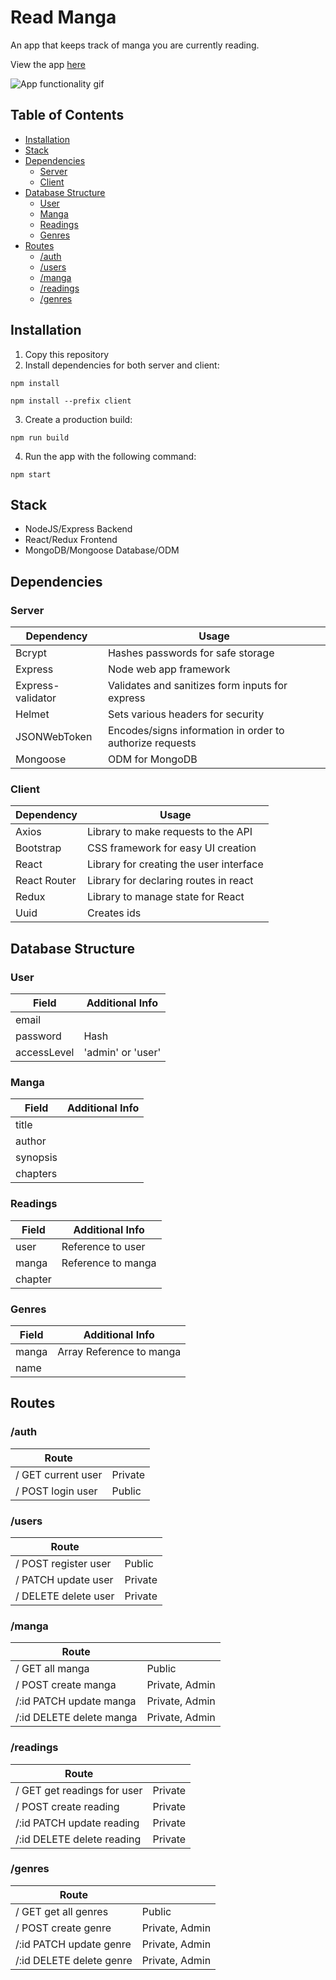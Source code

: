 # Read Manga

An app that keeps track of manga you are currently reading.

View the app [here](https://powerful-dawn-92153.herokuapp.com/)

![App functionality gif](https://media.giphy.com/media/vSd8nOtnec1QNuzsln/giphy.gif)

## Table of Contents

- [Installation](#installation)
- [Stack](#stack)
- [Dependencies](#dependencies)
  - [Server](#server)
  - [Client](#client)
- [Database Structure](#database-structure)
  - [User](#user)
  - [Manga](#manga)
  - [Readings](#readings)
  - [Genres](#genres)
- [Routes](#routes)
  - [/auth](#auth)
  - [/users](#users)
  - [/manga](#manga-1)
  - [/readings](#readings-1)
  - [/genres](#genres-1)

## Installation

1. Copy this repository
2. Install dependencies for both server and client:

```
npm install
```

```
npm install --prefix client
```

3. Create a production build:

```
npm run build
```

4. Run the app with the following command:

```
npm start
```

## Stack

- NodeJS/Express Backend
- React/Redux Frontend
- MongoDB/Mongoose Database/ODM

## Dependencies

### Server

| Dependency        | Usage                                                    |
| ----------------- | -------------------------------------------------------- |
| Bcrypt            | Hashes passwords for safe storage                        |
| Express           | Node web app framework                                   |
| Express-validator | Validates and sanitizes form inputs for express          |
| Helmet            | Sets various headers for security                        |
| JSONWebToken      | Encodes/signs information in order to authorize requests |
| Mongoose          | ODM for MongoDB                                          |

### Client

| Dependency   | Usage                                   |
| ------------ | --------------------------------------- |
| Axios        | Library to make requests to the API     |
| Bootstrap    | CSS framework for easy UI creation      |
| React        | Library for creating the user interface |
| React Router | Library for declaring routes in react   |
| Redux        | Library to manage state for React       |
| Uuid         | Creates ids                             |

## Database Structure

### User

| Field       | Additional Info   |
| ----------- | ----------------- |
| email       |
| password    | Hash              |
| accessLevel | 'admin' or 'user' |

### Manga

| Field    | Additional Info |
| -------- | --------------- |
| title    |
| author   |
| synopsis |
| chapters |

### Readings

| Field   | Additional Info    |
| ------- | ------------------ |
| user    | Reference to user  |
| manga   | Reference to manga |
| chapter |

### Genres

| Field | Additional Info          |
| ----- | ------------------------ |
| manga | Array Reference to manga |
| name  |

## Routes

### /auth

| Route              |         |
| ------------------ | ------- |
| / GET current user | Private |
| / POST login user  | Public  |

### /users

| Route                |         |
| -------------------- | ------- |
| / POST register user | Public  |
| / PATCH update user  | Private |
| / DELETE delete user | Private |

### /manga

| Route                    |                |
| ------------------------ | -------------- |
| / GET all manga          | Public         |
| / POST create manga      | Private, Admin |
| /:id PATCH update manga  | Private, Admin |
| /:id DELETE delete manga | Private, Admin |

### /readings

| Route                       |         |
| --------------------------- | ------- |
| / GET get readings for user | Private |
| / POST create reading       | Private |
| /:id PATCH update reading   | Private |
| /:id DELETE delete reading  | Private |

### /genres

| Route                    |                |
| ------------------------ | -------------- |
| / GET get all genres     | Public         |
| / POST create genre      | Private, Admin |
| /:id PATCH update genre  | Private, Admin |
| /:id DELETE delete genre | Private, Admin |
